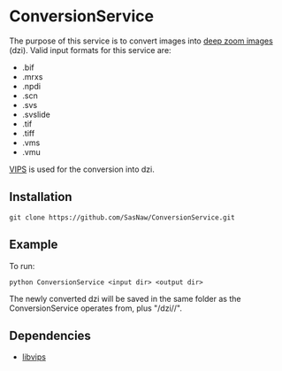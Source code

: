 # ConversionService
The purpose of this service is to convert images into [deep zoom images](https://msdn.microsoft.com/en-us/library/cc645077(v=vs.95).aspx) (dzi). Valid input formats for this service are:
* .bif
* .mrxs
* .npdi
* .scn
* .svs
* .svslide
* .tif
* .tiff
* .vms
* .vmu

[VIPS](http://www.vips.ecs.soton.ac.uk/index.php?title=VIPS) is used for the conversion into dzi.

## Installation
    git clone https://github.com/SasNaw/ConversionService.git

## Example
To run:

    python ConversionService <input dir> <output dir>
    
The newly converted dzi will be saved in the same folder as the ConversionService operates from, plus "/dzi/<output dir>/".

## Dependencies
- [libvips](https://github.com/jcupitt/libvips)
